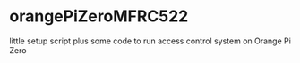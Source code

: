 # orangePiZeroMFRC522
little setup script plus some code to run access control system on Orange Pi Zero
